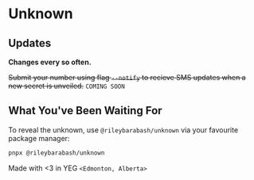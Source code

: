 # Unknown

## Updates

**Changes every so often.**

~~Submit your number using flag `--notify` to recieve SMS updates when a new secret is unveiled.~~ `COMING SOON`

## What You've Been Waiting For

To reveal the unknown, use `@rileybarabash/unknown` via your favourite package manager:

```bash
pnpx @rileybarabash/unknown
```

Made with <3 in YEG `<Edmonton, Alberta>`

